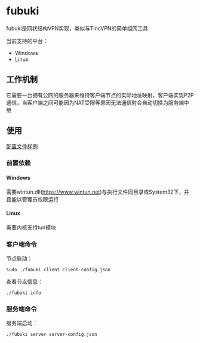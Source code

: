 # fubuki

fubuki是网状结构VPN实现，类似与TincVPN的简单组网工具

当前支持的平台：

- Windows
- Linux

## 工作机制

它需要一台拥有公网的服务器来维持客户端节点的实际地址映射，客户端实现P2P通信，当客户端之间可能因为NAT受限等原因无法通信时会自动切换为服务端中继

## 使用

[配置文件样例](https://github.com/xutianyi1999/fubuki/tree/master/cfg-example)
### 前置依赖

#### Windows
需要wintun.dll(https://www.wintun.net)与执行文件同目录或System32下，并且能以管理员权限运行

#### Linux
需要内核支持tun模块

### 客户端命令
节点启动：

```shell
sudo ./fubuki client client-config.json
```
查看节点信息：
```shell
./fubuki info
```
### 服务端命令
服务端启动：
```shell
./fubuki server server-config.json
```
